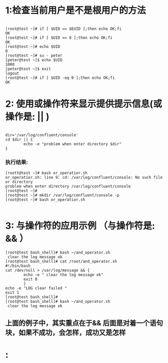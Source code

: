 # 1:检查当前用户是不是根用户的方法
```

[root@test ~]# if [ $UID == $EUID ];then echo OK;fi
OK
[root@test ~]# if [ $UID == 0 ];then echo OK;fi
OK
[root@test ~]# echo $UID
0
[root@test ~]# su - peter
[peter@test ~]$ echo $UID
1000
[peter@test ~]$ exit
logout
[root@test ~]# if [ $UID -eq 0 ];then echo OK;fi
OK

```
# 2: 使用或操作符来显示提供提示信息(或操作是: || )
```

dir='/var/log/confluent/console'
cd $dir || {
        echo -e "problem when enter directory $dir"
}
```
### 执行结果:
```
[roott@test ~]# bash or_operatior.sh
or_operatior.sh: line 9: cd: /var/log/confluent/console: No such file or directory
problem when enter directory /var/log/confluent/console
[root@test ~]#
[root@test ~]# mkdir /var/log/confluent/console -p
[root@test ~]# bash or_operatior.sh


```

# 3: 与操作符的应用示例 （与操作符是: && ） 
```
[root@test bash_shell]# bash ~/and_operator.sh
 clear the log message ok
[root@test bash_shell]# cat /root/and_operator.sh
#!/bin/bash
cat /dev/null > /var/log/message && {
        echo -e " clear the log message ok"
        exit 0
        }
echo -e "LOG clear failed "
exit 1
[root@test bash_shell]#
[root@test bash_shell]# bash ~/and_operator.sh
 clear the log message ok

```
## 上面的例子中，其实重点在于&& 后面是对着一个语句块，如果不成功，会怎样，成功又是怎样

# : 
```
```
